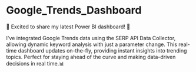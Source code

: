 # Google_Trends_Dashboard
🚀 Excited to share my latest Power BI dashboard! 🚀

I've integrated Google Trends data using the SERP API Data Collector, allowing dynamic keyword analysis with just a parameter change. This real-time dashboard updates on-the-fly, providing instant insights into trending topics. Perfect for staying ahead of the curve and making data-driven decisions in real time.📊
